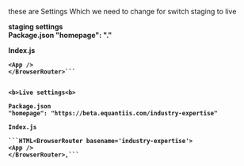 these are Settings Which we need to change for switch staging to live

<b>staging settings<b><br/>
Package.json
"homepage": "." 

Index.js

```HTML<BrowserRouter>
<App />
</BrowserRouter>```


<b>Live settings<b>

Package.json
"homepage": "https://beta.equantiis.com/industry-expertise" 

Index.js

```HTML<BrowserRouter basename='industry-expertise'>
<App />
</BrowserRouter>,```